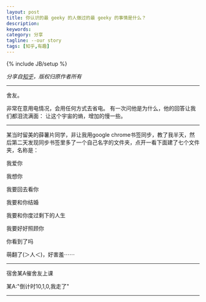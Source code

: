 ```yaml
---
layout: post
title: 你认识的最 geeky 的人做过的最 geeky 的事情是什么？
description: 
keywords: 
category: 分享
tagline: --our story
tags: [知乎,有趣]
---
```

{% include JB/setup %}

*分享自[知乎](http://www.zhihu.com/question/19948550)，版权归原作者所有*

<hr>

舍友。

非常在意用电情况，会用任何方式去省电。
有一次问他是为什么，他的回答让我们都泪流满面：
让这个宇宙的熵，增加的慢一些。

<hr>

某当时留美的薛薯片同学，非让我用google chrome书签同步，教了我半天，然后第二天发现同步书签里多了一个自己名字的文件夹，点开一看下面建了七个文件夹，名称是： 

我爱你
 
我想你 

我要回去看你 

我要和你结婚 

我要和你度过剩下的人生 

我要好好照顾你 

你看到了吗 

萌翻了(＞人＜)，好害羞⋯⋯

<hr>

宿舍某A催舍友上课

某A:"倒计时10,1,0,我走了"

<hr>
